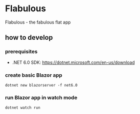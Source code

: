 # Flabulous

Flabulous - the fabulous flat app

## how to develop

### prerequisites

- .NET 6.0 SDK: https://dotnet.microsoft.com/en-us/download

### create basic Blazor app

`dotnet new blazorserver -f net6.0`

### run Blazor app in watch mode

`dotnet watch run`
